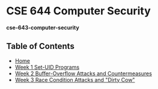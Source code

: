 # CSE 644 Computer Security
**cse-643-computer-security**

## Table of Contents
- [Home](/README.md#table-of-contents)
- [Week 1 Set-UID Programs](/week1/README.md#week-1-set-uid-programs)
- [Week 2 Buffer-Overflow Attacks and Countermeasures](/week2/README.md#week-2-buffer-overflow-attachsk-and-countermeasures)
- [Week 3 Race Condition Attacks and "Dirty Cow"](/week3/README.md#week-3-race-condition-attacks-and-dirty-cow)